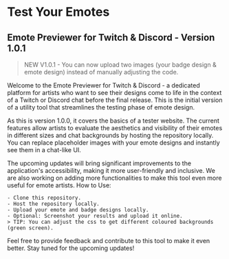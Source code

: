 # Test Your Emotes
## Emote Previewer for Twitch &amp; Discord - Version 1.0.1

> NEW V1.0.1 - You can now upload two images (your badge design & emote design) instead of manually adjusting the code.

Welcome to the Emote Previewer for Twitch & Discord - a dedicated platform for artists who want to see their designs come to life in the context of a Twitch or Discord chat before the final release. This is the initial version of a utility tool that streamlines the testing phase of emote design.

As this is version 1.0.0, it covers the basics of a tester website. The current features allow artists to evaluate the aesthetics and visibility of their emotes in different sizes and chat backgrounds by hosting the repository locally. You can replace placeholder images with your emote designs and instantly see them in a chat-like UI.

The upcoming updates will bring significant improvements to the application's accessibility, making it more user-friendly and inclusive. We are also working on adding more functionalities to make this tool even more useful for emote artists.
How to Use:

    - Clone this repository.
    - Host the repository locally.
    - Upload your emote and badge designs locally.
    - Optional: Screenshot your results and upload it online.
    > TIP: You can adjust the css to get different coloured backgrounds (green screen).

Feel free to provide feedback and contribute to this tool to make it even better. Stay tuned for the upcoming updates!
